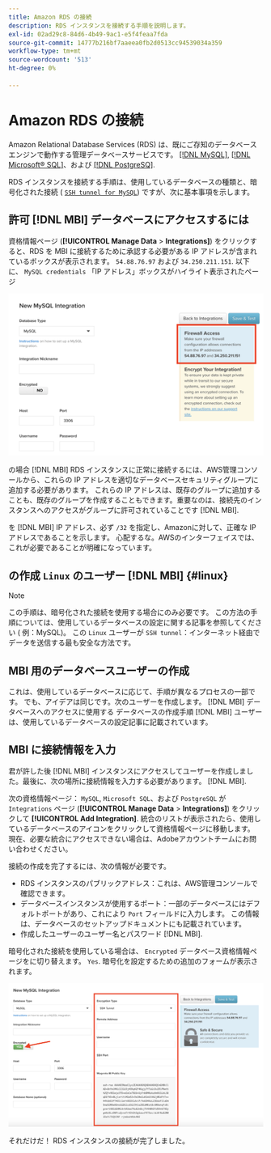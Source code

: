 ```yaml
---
title: Amazon RDS の接続
description: RDS インスタンスを接続する手順を説明します。
exl-id: 02ad29c8-84d6-4b49-9ac1-e5f4feaa7fda
source-git-commit: 14777b216bf7aaeea0fb2d0513cc94539034a359
workflow-type: tm+mt
source-wordcount: '513'
ht-degree: 0%

---
```


# Amazon RDS の接続

Amazon Relational Database Services (RDS) は、既にご存知のデータベースエンジンで動作する管理データベースサービスです。 [[!DNL MySQL]](../integrations/mysql-via-a-direct-connection.md), [[!DNL Microsoft® SQL]](../integrations/microsoft-sql-server.md)、および [[!DNL PostgreSQ]](../integrations/postgresql.md).

RDS インスタンスを接続する手順は、使用しているデータベースの種類と、暗号化された接続 ( [`SSH tunnel for MySQL`](../integrations/mysql-via-ssh-tunnel.md)) ですが、次に基本事項を示します。

## 許可 [!DNL MBI] データベースにアクセスするには

資格情報ページ (**[!UICONTROL Manage Data** > **Integrations]**) をクリックすると、RDS を MBI に接続するために承認する必要がある IP アドレスが含まれているボックスが表示されます。 `54.88.76.97` および `34.250.211.151`. 以下に、 `MySQL credentials` 「IP アドレス」ボックスがハイライト表示されたページ

![](../../../assets/RDS_IP.png)

の場合 [!DNL MBI] RDS インスタンスに正常に接続するには、AWS管理コンソールから、これらの IP アドレスを適切なデータベースセキュリティグループに追加する必要があります。 これらの IP アドレスは、既存のグループに追加することも、既存のグループを作成することもできます。重要なのは、接続先のインスタンスへのアクセスがグループに許可されていることです [!DNL MBI].

を [!DNL MBI] IP アドレス、必ず `/32` を指定し、Amazonに対して、正確な IP アドレスであることを示します。 心配するな。AWSのインターフェイスでは、これが必要であることが明確になっています。

## の作成 `Linux` のユーザー [!DNL MBI] {#linux}

>[!NOTE]
>
>この手順は、暗号化された接続を使用する場合にのみ必要です。 この方法の手順については、使用しているデータベースの設定に関する記事を参照してください ( 例：MySQL)。 この `Linux` ユーザーが `SSH tunnel`：インターネット経由でデータを送信する最も安全な方法です。

## MBI 用のデータベースユーザーの作成

これは、使用しているデータベースに応じて、手順が異なるプロセスの一部です。 でも、アイデアは同じです。次のユーザーを作成します。 [!DNL MBI] データベースへのアクセスに使用する データベースの作成手順 [!DNL MBI] ユーザーは、使用しているデータベースの設定記事に記載されています。

## MBI に接続情報を入力

君が許した後 [!DNL MBI] インスタンスにアクセスしてユーザーを作成しました。最後に、次の場所に接続情報を入力する必要があります。 [!DNL MBI].

次の資格情報ページ： `MySQL`, `Microsoft SQL`、および `PostgreSQL` が `Integrations` ページ (**[!UICONTROL Manage Data** > **Integrations]**) をクリックして **[!UICONTROL Add Integration]**. 統合のリストが表示されたら、使用しているデータベースのアイコンをクリックして資格情報ページに移動します。 現在、必要な統合にアクセスできない場合は、Adobeアカウントチームにお問い合わせください。

接続の作成を完了するには、次の情報が必要です。

* RDS インスタンスのパブリックアドレス：これは、AWS管理コンソールで確認できます。
* データベースインスタンスが使用するポート：一部のデータベースにはデフォルトポートがあり、これにより `Port` フィールドに入力します。 この情報は、データベースのセットアップドキュメントにも記載されています。
* 作成したユーザーのユーザー名とパスワード [!DNL MBI].

暗号化された接続を使用している場合は、 `Encrypted` データベース資格情報ページをに切り替えます。 `Yes`. 暗号化を設定するための追加のフォームが表示されます。

![](../../../assets/sql-integration-encrypted-yes.png)

それだけだ！ RDS インスタンスの接続が完了しました。
